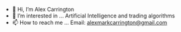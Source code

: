- 👋 Hi, I’m Alex Carrington
- 👀 I’m interested in ... Artificial Intelligence and trading algorithms
- 📫 How to reach me ... Email: alexmarkcarrington@gmail.com

<!---
Alex-Carrington/Alex-Carrington is a ✨ special ✨ repository because its `README.md` (this file) appears on your GitHub profile.
You can click the Preview link to take a look at your changes.
--->
